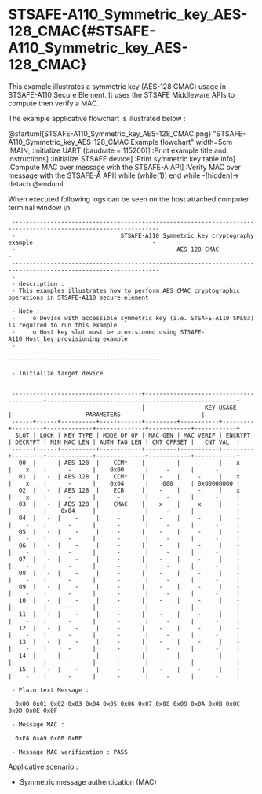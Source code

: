 # STSAFE-A110_Symmetric_key_AES-128_CMAC{#STSAFE-A110_Symmetric_key_AES-128_CMAC}

This example illustrates a symmetric key (AES-128 CMAC) usage in STSAFE-A110 Secure Element.
It uses the STSAFE Middleware APIs to compute then verify a MAC.

The example applicative flowchart is illustrated below :

@startuml{STSAFE-A110_Symmetric_key_AES-128_CMAC.png} "STSAFE-A110_Symmetric_key_AES-128_CMAC Example flowchart" width=5cm
	:MAIN;
	:Initialize UART (baudrate = 115200)]
	:Print example title and instructions]
	:Initialize STSAFE device]
	:Print symmetric key table info]
	:Compute MAC over message with the STSAFE-A API]
	:Verify MAC over message with the STSAFE-A API]
	while (while(1))
	end while
	-[hidden]->
    detach
@enduml

When executed following logs can be seen on the host attached computer terminal window \n

```
 ----------------------------------------------------------------------------------------------------------------
 -                              STSAFE-A110 Symmetric key cryptography example                                  -
 -                                              AES 128 CMAC                                                    -
 ----------------------------------------------------------------------------------------------------------------
 -
 - description :
 - This examples illustrates how to perform AES CMAC cryptographic operations in STSAFE-A110 secure element
 -
 - Note :
 -     o Device with accessible symmetric key (i.e. STSAFE-A110 SPL03) is required to run this example
 -     o Host key slot must be provisioned using STSAFE-A110_Host_key_provisioning_example
 -
 ----------------------------------------------------------------------------------------------------------------

 - Initialize target device


 -------------------------------------+-----------------------------------------+------------------------------------------------------+
                                      |                 KEY USAGE               |                     PARAMETERS                       |
 ------+------+----------+------------+---------+-----------+---------+---------+-------------+--------------+------------+------------+
  SLOT | LOCK | KEY TYPE | MODE OF OP | MAC GEN | MAC VERIF | ENCRYPT | DECRYPT | MIN MAC LEN | AUTH TAG LEN | CNT OFFSET |   CNT VAL  |
 ------+------+----------+------------+---------+-----------+---------+---------+-------------+--------------+------------+------------+
   00  |   -  | AES 128  |    CCM*    |    -    |     -     |    x    |    x    |      -      |    0x00      |     -      |      -     |
   01  |   -  | AES 128  |    CCM*    |    -    |     -     |    x    |    x    |      -      |    0x04      |    000     | 0x00000000 |
   02  |   -  | AES 128  |    ECB     |    -    |     -     |    x    |    x    |      -      |      -       |     -      |      -     |
   03  |   -  | AES 128  |    CMAC    |    x    |     x     |    -    |    -    |    0x04     |      -       |     -      |      -     |
   04  |   -  |    -     |     -      |    -    |     -     |    -    |    -    |      -      |      -       |     -      |      -     |
   05  |   -  |    -     |     -      |    -    |     -     |    -    |    -    |      -      |      -       |     -      |      -     |
   06  |   -  |    -     |     -      |    -    |     -     |    -    |    -    |      -      |      -       |     -      |      -     |
   07  |   -  |    -     |     -      |    -    |     -     |    -    |    -    |      -      |      -       |     -      |      -     |
   08  |   -  |    -     |     -      |    -    |     -     |    -    |    -    |      -      |      -       |     -      |      -     |
   09  |   -  |    -     |     -      |    -    |     -     |    -    |    -    |      -      |      -       |     -      |      -     |
   10  |   -  |    -     |     -      |    -    |     -     |    -    |    -    |      -      |      -       |     -      |      -     |
   11  |   -  |    -     |     -      |    -    |     -     |    -    |    -    |      -      |      -       |     -      |      -     |
   12  |   -  |    -     |     -      |    -    |     -     |    -    |    -    |      -      |      -       |     -      |      -     |
   13  |   -  |    -     |     -      |    -    |     -     |    -    |    -    |      -      |      -       |     -      |      -     |
   14  |   -  |    -     |     -      |    -    |     -     |    -    |    -    |      -      |      -       |     -      |      -     |
   15  |   -  |    -     |     -      |    -    |     -     |    -    |    -    |      -      |      -       |     -      |      -     |

 - Plain text Message :

  0x00 0x01 0x02 0x03 0x04 0x05 0x06 0x07 0x08 0x09 0x0A 0x0B 0x0C 0x0D 0x0E 0x0F

 - Message MAC :

  0xE4 0xA9 0x0B 0xBE

 - Message MAC verification : PASS
```


Applicative scenario : 

- Symmetric message authentication (MAC)